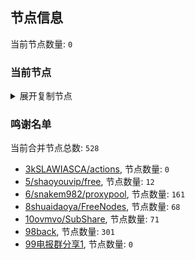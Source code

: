 
## 节点信息
当前节点数量: `0`
### 当前节点
<details>
  <summary>展开复制节点</summary>

    

</details>

### 鸣谢名单
当前合并节点总数: `528`
- [3kSLAWIASCA/actions](https://github.com/kSLAWIASCA/actions), 节点数量: `0`
- [5/shaoyouvip/free](https://github.com/shaoyouvip/free), 节点数量: `12`
- [6/snakem982/proxypool](https://github.com/snakem982/proxypool), 节点数量: `161`
- [8shuaidaoya/FreeNodes](https://github.com/shuaidaoya/FreeNodes), 节点数量: `68`
- [10ovmvo/SubShare](https://github.com/ovmvo/SubShare), 节点数量: `71`
- [98back](https://github.com/firefoxmmx2/v2rayshare_subcription), 节点数量: `301`
- [99电报群分享1](https://github.com/cdddbc/getAirport), 节点数量: `0`


